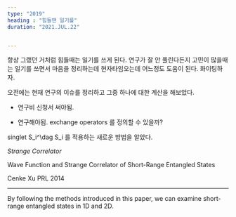 ```yaml
---
type: "2019"
heading : "힘들땐 일기를"
duration: "2021.JUL.22"


---
```


항상 그랬던 거처럼 힘들때는 일기를 쓰게 된다. 연구가 잘 안 풀린다든지 고민이 많을때는 일기를 쓰면서 마음을 정리하는데 현자타임오는데 어느정도 도움이 된다. 화이팅하자. 

오전에는 현재 연구의 이슈를 정리하고 그중 하나에 대한 계산을 해보았다.   

* 연구비 신청서 써야됨.

* 연구해야됨. exchange operators 를 정의할 수 있을까?

singlet S_i^\dag S_i 를 적용하는 새로운 방법을 알았다. 



*Strange Correlator*

Wave Function and Strange Correlator of Short-Range Entangled States

Cenke Xu PRL 2014

***

By following the methods introduced in this paper, we can examine short-range entangled states in 1D and 2D.